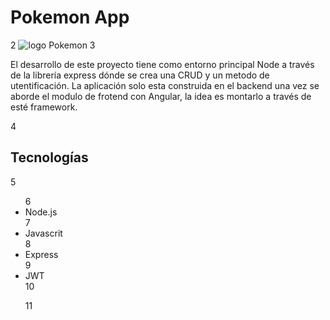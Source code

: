 
<h1> Pokemon App </h1>
2
<img src="https://upload.wikimedia.org/wikipedia/commons/thumb/9/98/International_Pok%C3%A9mon_logo.svg/1200px-International_Pok%C3%A9mon_logo.svg.png" alt="logo Pokemon">
3
<p>El desarrollo de este proyecto tiene como entorno principal Node a través de la librería express dónde se crea una CRUD y un metodo de utentificación. La aplicación solo esta construida en el backend una vez se aborde el modulo de frotend con Angular, la idea es montarlo a través de esté framework.</p>
4
<h2>Tecnologías</h2>
5
<ul>
6
    <li>Node.js</li>
7
    <li>Javascrit</li>
8
  <li>Express</li>
9
  <li>JWT</li>
10
  
11
</ul>

